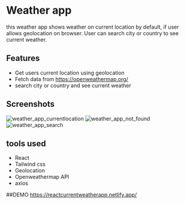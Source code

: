 # Weather app

this weather app shows weather on current location by default, if user allows geolocation on browser. User can search city or country to see current weather.

## Features
- Get users current location using geolocation
- Fetch data from https://openweathermap.org/
- search city or country and see current weather

## Screenshots

![weather_app_currentlocation](https://github.com/TaruHamalainen/react-weather-app/assets/82812247/bc2ee11a-f63c-41f8-a399-8e6d48c8fc86)
![weather_app_not_found](https://github.com/TaruHamalainen/react-weather-app/assets/82812247/b8d7df1e-7a62-4dfd-a5c4-a3a83f8c9b9b)
![weather_app_search](https://github.com/TaruHamalainen/react-weather-app/assets/82812247/c700bb2f-7553-4009-9562-dc3c54c69f1c)

## tools used
- React
- Tailwind css
- Geolocation
- Openweathermap API
- axios

##DEMO
https://reactcurrentweatherapp.netlify.app/
